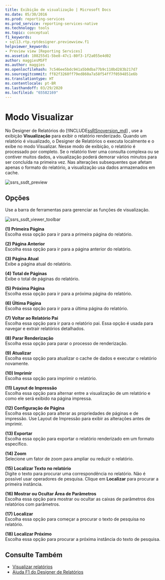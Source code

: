 ```yaml
---
title: Exibição de visualização | Microsoft Docs
ms.date: 05/30/2016
ms.prod: reporting-services
ms.prod_service: reporting-services-native
ms.technology: tools
ms.topic: conceptual
f1_keywords:
- sql13.rtp.rptdesigner.previewview.f1
helpviewer_keywords:
- Preview view [Reporting Services]
ms.assetid: 108255d1-5be8-47c1-80f3-1f2a055e4d02
author: maggiesMSFT
ms.author: maggies
ms.openlocfilehash: 7c546ee5bdc941a5b0dba77b9c110bd283b217d7
ms.sourcegitcommit: ff82f3260ff79ed860a7a58f54ff7f0594851e6b
ms.translationtype: HT
ms.contentlocale: pt-BR
ms.lasthandoff: 03/29/2020
ms.locfileid: "65582169"
---
```

# <a name="preview-view"></a>Modo Visualizar
No Designer de Relatórios do [!INCLUDE[ssRSnoversion_md](../../includes/ssrsnoversion-md.md)] , use a exibição **Visualização** para exibir o relatório renderizado. Quando um relatório é visualizado, o Designer de Relatórios o executa localmente e o exibe no modo Visualizar. Nesse modo de exibição, o relatório é processado por completo. Se o relatório tiver uma consulta complexa ou se contiver muitos dados, a visualização poderá demorar vários minutos para ser concluída na primeira vez. Nas alterações subsequentes que afetam apenas o formato do relatório, a visualização usa dados armazenados em cache.

  ![ssrs_ssdt_preview](../../reporting-services/media/ssrs-ssdt-preview.png)  
## <a name="options"></a>Opções  
 Use a barra de ferramentas para gerenciar as funções de visualização.  

![ssrs_ssdt_viewer_toolbar](../../reporting-services/tools/media/ssrs-ssdt-viewer-toolbar.png)

 **(1) Primeira Página**  
 Escolha essa opção para ir para a primeira página do relatório.  
  
 **(2) Página Anterior**  
 Escolha essa opção para ir para a página anterior do relatório.  
  
 **(3) Página Atual**  
 Exibe a página atual do relatório.  
  
 **(4) Total de Páginas**  
 Exibe o total de páginas do relatório.  
  
 **(5) Próxima Página**  
 Escolha essa opção para ir para a próxima página do relatório.  
  
 **(6) Última Página**  
 Escolha essa opção para ir para a última página do relatório.  
  
 **(7) Voltar ao Relatório Pai**  
 Escolha essa opção para ir para o relatório pai. Essa opção é usada para navegar e extrair relatórios detalhados.  
  
 **(8) Parar Renderização**  
 Escolha essa opção para parar o processo de renderização.  
  
 **(9) Atualizar**  
 Escolha essa opção para atualizar o cache de dados e executar o relatório novamente.  
  
 **(10) Imprimir**  
 Escolha essa opção para imprimir o relatório.  
  
 **(11) Layout de Impressão**  
 Escolha essa opção para alternar entre a visualização de um relatório e como ele será exibido na página impressa.  
  
 **(12) Configuração de Página**  
 Escolha essa opção para alterar as propriedades de páginas e de impressão. Use Layout de Impressão para exibir as alterações antes de imprimir.  
  
 **(13) Exportar**  
 Escolha essa opção para exportar o relatório renderizado em um formato específico.  
  
 **(14) Zoom**  
 Selecione um fator de zoom para ampliar ou reduzir o relatório.  
  
 **(15) Localizar Texto no relatório**  
 Digite o texto para procurar uma correspondência no relatório. Não é possível usar operadores de pesquisa. Clique em **Localizar** para procurar a primeira instância.  

 **(16) Mostrar ou Ocultar Área de Parâmetros**  
 Escolha essa opção para mostrar ou ocultar as caixas de parâmetros dos relatórios com parâmetros.
 
 **(17) Localizar**  
 Escolha essa opção para começar a procurar o texto de pesquisa no relatório.  
  
 **(18) Localizar Próximo**  
 Escolha essa opção para procurar a próxima instância do texto de pesquisa.  
  
## <a name="see-also"></a>Consulte Também  
+ [Visualizar relatórios](../../reporting-services/reports/previewing-reports.md)
+ [Ajuda F1 do Designer de Relatórios](../../reporting-services/tools/report-designer-f1-help.md)  
  
  
